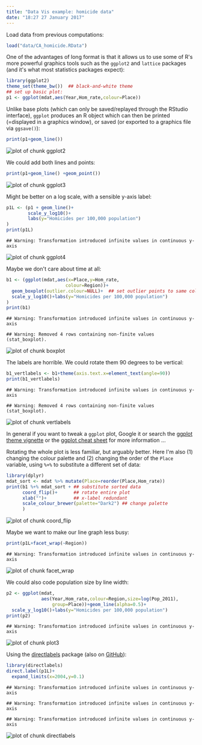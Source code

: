 ```yaml
---
title: "Data Vis example: homicide data"
date: "18:27 27 January 2017"
---
```


Load data from previous computations:

```r
load("data/CA_homicide.RData")
```

One of the advantages of long format is that it allows us to use some of R's more powerful graphics tools such as the `ggplot2` and `lattice` packages (and it's what most statistics packages expect):


```r
library(ggplot2)
theme_set(theme_bw())  ## black-and-white theme
## set up basic plot:
p1 <- ggplot(mdat,aes(Year,Hom_rate,colour=Place))
```

Unlike base plots (which can only be saved/replayed through the RStudio interface), `ggplot` produces an R object which can then be printed (=displayed in a graphics window), or saved (or exported to a graphics file via `ggsave()`):


```r
print(p1+geom_line())
```

![plot of chunk ggplot2](figure/ggplot2-1.png)

We could add both lines and points:

```r
print(p1+geom_line() +geom_point())
```

![plot of chunk ggplot3](figure/ggplot3-1.png)

Might be better on a log scale, with a sensible y-axis label:

```r
p1L <- (p1 + geom_line()+
        scale_y_log10()+
        labs(y="Homicides per 100,000 population")
)
print(p1L)
```

```
## Warning: Transformation introduced infinite values in continuous y-axis
```

![plot of chunk ggplot4](figure/ggplot4-1.png)

Maybe we don't care about time at all:

```r
b1 <- (ggplot(mdat,aes(x=Place,y=Hom_rate,
                      colour=Region))+
  geom_boxplot(outlier.colour=NULL)+  ## set outlier points to same colour
  scale_y_log10()+labs(y="Homicides per 100,000 population")
)
print(b1)
```

```
## Warning: Transformation introduced infinite values in continuous y-axis
```

```
## Warning: Removed 4 rows containing non-finite values (stat_boxplot).
```

![plot of chunk boxplot](figure/boxplot-1.png)

The labels are horrible.
We could rotate them 90 degrees to be vertical:

```r
b1_vertlabels <- b1+theme(axis.text.x=element_text(angle=90))
print(b1_vertlabels)
```

```
## Warning: Transformation introduced infinite values in continuous y-axis
```

```
## Warning: Removed 4 rows containing non-finite values (stat_boxplot).
```

![plot of chunk vertlabels](figure/vertlabels-1.png)

In general if you want to tweak a `ggplot` plot, Google it or
search the [ggplot theme vignette](http://docs.ggplot2.org/dev/vignettes/themes.html) or the [ggplot cheat sheet](https://www.rstudio.com/wp-content/uploads/2015/03/ggplot2-cheatsheet.pdf) for more information ...

Rotating the whole plot is less familiar, but arguably better.
Here I'm also (1) changing the colour palette
and (2) changing the order of the `Place` variable, using `%+%` to
substitute a different set of data:


```r
library(dplyr)
mdat_sort <- mdat %>% mutate(Place=reorder(Place,Hom_rate))
print(b1 %+% mdat_sort + ## substitute sorted data
      coord_flip()+      ## rotate entire plot
      xlab("")+          ## x-label redundant
      scale_colour_brewer(palette="Dark2") ## change palette
      )
```

![plot of chunk coord_flip](figure/coord_flip-1.png)

Maybe we want to make our line graph less busy: 

```r
print(p1L+facet_wrap(~Region))
```

```
## Warning: Transformation introduced infinite values in continuous y-axis
```

![plot of chunk facet_wrap](figure/facet_wrap-1.png)

We could also code population size by line width:

```r
p2 <- ggplot(mdat,
             aes(Year,Hom_rate,colour=Region,size=log(Pop_2011),
                 group=Place))+geom_line(alpha=0.5)+
  scale_y_log10()+labs(y="Homicides per 100,000 population")
print(p2)
```

```
## Warning: Transformation introduced infinite values in continuous y-axis
```

![plot of chunk plot3](figure/plot3-1.png)

Using the [directlabels](http://directlabels.r-forge.r-project.org/) package (also on [GitHub](https://github.com/tdhock/directlabels)):


```r
library(directlabels)
direct.label(p1L)+
  expand_limits(x=2004,y=0.1)
```

```
## Warning: Transformation introduced infinite values in continuous y-axis

## Warning: Transformation introduced infinite values in continuous y-axis

## Warning: Transformation introduced infinite values in continuous y-axis
```

![plot of chunk directlabels](figure/directlabels-1.png)

